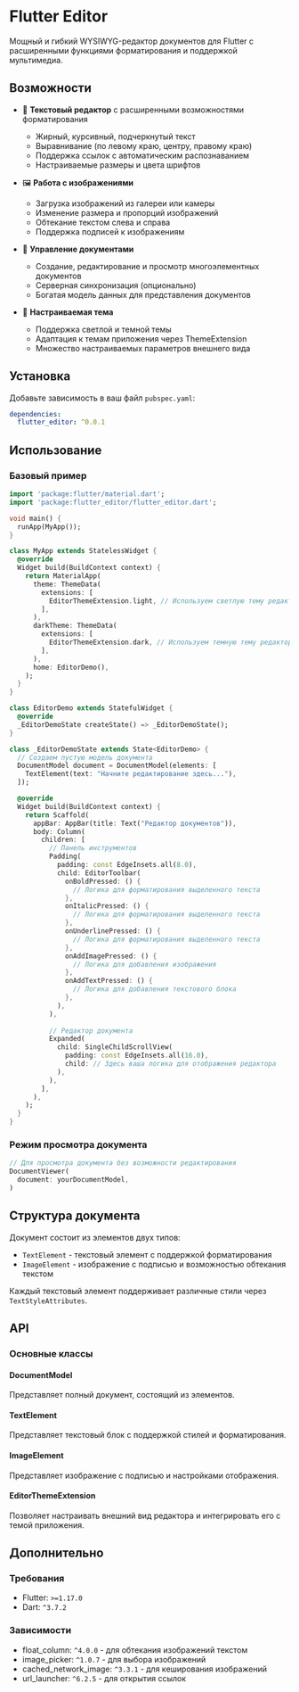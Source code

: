 <!--
This README describes the package. If you publish this package to pub.dev,
this README's contents appear on the landing page for your package.

For information about how to write a good package README, see the guide for
[writing package pages](https://dart.dev/tools/pub/writing-package-pages).

For general information about developing packages, see the Dart guide for
[creating packages](https://dart.dev/guides/libraries/create-packages)
and the Flutter guide for
[developing packages and plugins](https://flutter.dev/to/develop-packages).
-->

# Flutter Editor

Мощный и гибкий WYSIWYG-редактор документов для Flutter с расширенными функциями форматирования и поддержкой мультимедиа.

## Возможности

* 📝 **Текстовый редактор** с расширенными возможностями форматирования
  * Жирный, курсивный, подчеркнутый текст
  * Выравнивание (по левому краю, центру, правому краю)
  * Поддержка ссылок с автоматическим распознаванием
  * Настраиваемые размеры и цвета шрифтов

* 🖼️ **Работа с изображениями**
  * Загрузка изображений из галереи или камеры
  * Изменение размера и пропорций изображений
  * Обтекание текстом слева и справа
  * Поддержка подписей к изображениям

* 📄 **Управление документами**
  * Создание, редактирование и просмотр многоэлементных документов
  * Серверная синхронизация (опционально)
  * Богатая модель данных для представления документов

* 🎨 **Настраиваемая тема**
  * Поддержка светлой и темной темы
  * Адаптация к темам приложения через ThemeExtension
  * Множество настраиваемых параметров внешнего вида

## Установка

Добавьте зависимость в ваш файл `pubspec.yaml`:

```yaml
dependencies:
  flutter_editor: ^0.0.1
```

## Использование

### Базовый пример

```dart
import 'package:flutter/material.dart';
import 'package:flutter_editor/flutter_editor.dart';

void main() {
  runApp(MyApp());
}

class MyApp extends StatelessWidget {
  @override
  Widget build(BuildContext context) {
    return MaterialApp(
      theme: ThemeData(
        extensions: [
          EditorThemeExtension.light, // Используем светлую тему редактора
        ],
      ),
      darkTheme: ThemeData(
        extensions: [
          EditorThemeExtension.dark, // Используем темную тему редактора
        ],
      ),
      home: EditorDemo(),
    );
  }
}

class EditorDemo extends StatefulWidget {
  @override
  _EditorDemoState createState() => _EditorDemoState();
}

class _EditorDemoState extends State<EditorDemo> {
  // Создаем пустую модель документа
  DocumentModel document = DocumentModel(elements: [
    TextElement(text: "Начните редактирование здесь..."),
  ]);

  @override
  Widget build(BuildContext context) {
    return Scaffold(
      appBar: AppBar(title: Text("Редактор документов")),
      body: Column(
        children: [
          // Панель инструментов
          Padding(
            padding: const EdgeInsets.all(8.0),
            child: EditorToolbar(
              onBoldPressed: () {
                // Логика для форматирования выделенного текста
              },
              onItalicPressed: () {
                // Логика для форматирования выделенного текста
              },
              onUnderlinePressed: () {
                // Логика для форматирования выделенного текста
              },
              onAddImagePressed: () {
                // Логика для добавления изображения
              },
              onAddTextPressed: () {
                // Логика для добавления текстового блока
              },
            ),
          ),
          
          // Редактор документа
          Expanded(
            child: SingleChildScrollView(
              padding: const EdgeInsets.all(16.0),
              child: // Здесь ваша логика для отображения редактора
            ),
          ),
        ],
      ),
    );
  }
}
```

### Режим просмотра документа

```dart
// Для просмотра документа без возможности редактирования
DocumentViewer(
  document: yourDocumentModel,
)
```

## Структура документа

Документ состоит из элементов двух типов:
- `TextElement` - текстовый элемент с поддержкой форматирования
- `ImageElement` - изображение с подписью и возможностью обтекания текстом

Каждый текстовый элемент поддерживает различные стили через `TextStyleAttributes`.

## API

### Основные классы

#### DocumentModel
Представляет полный документ, состоящий из элементов.

#### TextElement
Представляет текстовый блок с поддержкой стилей и форматирования.

#### ImageElement
Представляет изображение с подписью и настройками отображения.

#### EditorThemeExtension
Позволяет настраивать внешний вид редактора и интегрировать его с темой приложения.

## Дополнительно

### Требования

- Flutter: `>=1.17.0`
- Dart: `^3.7.2`

### Зависимости

- float_column: `^4.0.0` - для обтекания изображений текстом
- image_picker: `^1.0.7` - для выбора изображений
- cached_network_image: `^3.3.1` - для кеширования изображений
- url_launcher: `^6.2.5` - для открытия ссылок
